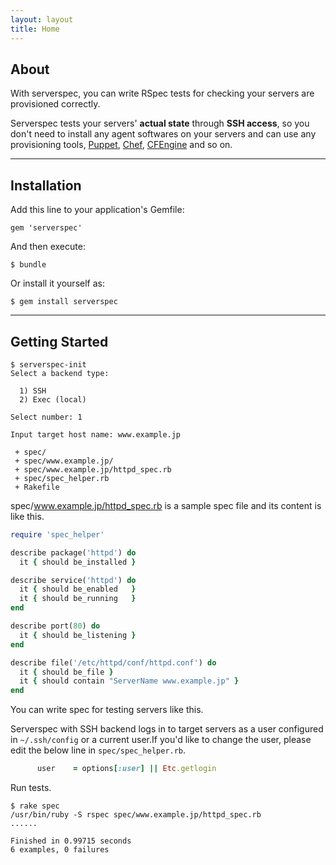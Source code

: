 ```yaml
---
layout: layout
title: Home
---
```


## About

With serverspec, you can write RSpec tests for checking your servers are provisioned correctly.

Serverspec tests your servers' **actual state**  through **SSH access**, so you don't need to install any agent softwares on your servers and can use any provisioning tools, [Puppet](https://puppetlabs.com/), [Chef](http://www.opscode.com/chef/), [CFEngine](http://cfengine.com/) and so on.

----


## Installation

Add this line to your application's Gemfile:

    gem 'serverspec'

And then execute:

    $ bundle

Or install it yourself as:

    $ gem install serverspec

----

## Getting Started

```
$ serverspec-init
Select a backend type:

  1) SSH
  2) Exec (local)

Select number: 1

Input target host name: www.example.jp

 + spec/
 + spec/www.example.jp/
 + spec/www.example.jp/httpd_spec.rb
 + spec/spec_helper.rb
 + Rakefile
```


spec/www.example.jp/httpd_spec.rb is a sample spec file and its content is like this.

```ruby
require 'spec_helper'

describe package('httpd') do
  it { should be_installed }

describe service('httpd') do
  it { should be_enabled   }
  it { should be_running   }
end

describe port(80) do
  it { should be_listening }
end

describe file('/etc/httpd/conf/httpd.conf') do
  it { should be_file }
  it { should contain "ServerName www.example.jp" }
end
```

You can write spec for testing servers like this.

Serverspec with SSH backend logs in to target servers as a user configured in ``~/.ssh/config`` or a current user.If you'd like to change the user, please edit the below line in ``spec/spec_helper.rb``.

```ruby
      user    = options[:user] || Etc.getlogin
```

Run tests.

```
$ rake spec
/usr/bin/ruby -S rspec spec/www.example.jp/httpd_spec.rb
......

Finished in 0.99715 seconds
6 examples, 0 failures
```
